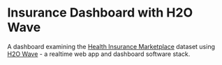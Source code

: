 # Insurance Dashboard with H2O Wave

A dashboard examining the [Health Insurance Marketplace](https://www.kaggle.com/datasets/hhs/health-insurance-marketplace) dataset using [H2O Wave](https://github.com/h2oai/wave) - a realtime web app and dashboard software stack.

